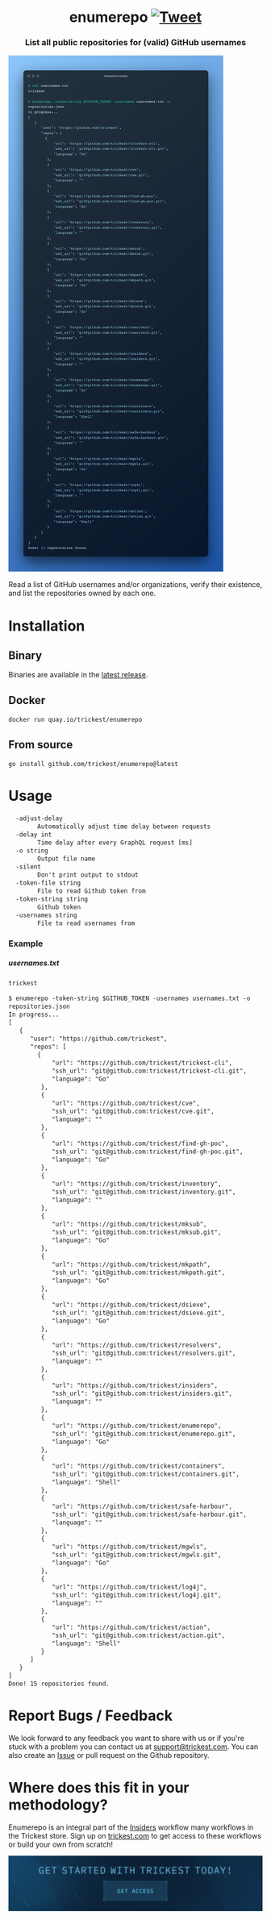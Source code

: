 <h1 align="center">enumerepo <a href="https://twitter.com/intent/tweet?text=enumerepo%20-%20Read%20a%20list%20of%20GitHub%20usernames%20and%2For%20organizations%2C%20verify%20their%20existence%2C%20and%20list%20the%20repositories%20owned%20by%20each%20one.%20https%3A%2F%2Fgithub.com%2Ftrickest%2Fenumerepo&hashtags=bugbounty,bugbountytips,infosec"><img src="https://img.shields.io/badge/Tweet--lightgrey?logo=twitter&style=social" alt="Tweet" height="20"/></a></h1>
<h3 align="center">List all public repositories for (valid) GitHub usernames</h3>

![enumerepo](enumerepo.png "enumerepo")

Read a list of GitHub usernames and/or organizations, verify their existence, and list the repositories owned by each one. 

# Installation
## Binary
Binaries are available in the [latest release](https://github.com/trickest/enumerepo/releases/latest).

## Docker
```
docker run quay.io/trickest/enumerepo
```

## From source
```
go install github.com/trickest/enumerepo@latest
```

# Usage
```
  -adjust-delay
    	Automatically adjust time delay between requests
  -delay int
    	Time delay after every GraphQL request [ms]
  -o string
    	Output file name
  -silent
    	Don't print output to stdout
  -token-file string
    	File to read Github token from
  -token-string string
    	Github token
  -usernames string
    	File to read usernames from
```

### Example
##### usernames.txt
```
trickest
```

```shell script
$ enumerepo -token-string $GITHUB_TOKEN -usernames usernames.txt -o repositories.json
In progress...
[
   {
      "user": "https://github.com/trickest",
      "repos": [
        {
            "url": "https://github.com/trickest/trickest-cli",
            "ssh_url": "git@github.com:trickest/trickest-cli.git",
            "language": "Go"
         },
         {
            "url": "https://github.com/trickest/cve",
            "ssh_url": "git@github.com:trickest/cve.git",
            "language": ""
         },
         {
            "url": "https://github.com/trickest/find-gh-poc",
            "ssh_url": "git@github.com:trickest/find-gh-poc.git",
            "language": "Go"
         },
         {
            "url": "https://github.com/trickest/inventory",
            "ssh_url": "git@github.com:trickest/inventory.git",
            "language": ""
         },
         {
            "url": "https://github.com/trickest/mksub",
            "ssh_url": "git@github.com:trickest/mksub.git",
            "language": "Go"
         },
         {
            "url": "https://github.com/trickest/mkpath",
            "ssh_url": "git@github.com:trickest/mkpath.git",
            "language": "Go"
         },
         {
            "url": "https://github.com/trickest/dsieve",
            "ssh_url": "git@github.com:trickest/dsieve.git",
            "language": "Go"
         },
         {
            "url": "https://github.com/trickest/resolvers",
            "ssh_url": "git@github.com:trickest/resolvers.git",
            "language": ""
         },
         {
            "url": "https://github.com/trickest/insiders",
            "ssh_url": "git@github.com:trickest/insiders.git",
            "language": ""
         },
         {
            "url": "https://github.com/trickest/enumerepo",
            "ssh_url": "git@github.com:trickest/enumerepo.git",
            "language": "Go"
         },
         {
            "url": "https://github.com/trickest/containers",
            "ssh_url": "git@github.com:trickest/containers.git",
            "language": "Shell"
         },
         {
            "url": "https://github.com/trickest/safe-harbour",
            "ssh_url": "git@github.com:trickest/safe-harbour.git",
            "language": ""
         },
         {
            "url": "https://github.com/trickest/mgwls",
            "ssh_url": "git@github.com:trickest/mgwls.git",
            "language": "Go"
         },
         {
            "url": "https://github.com/trickest/log4j",
            "ssh_url": "git@github.com:trickest/log4j.git",
            "language": ""
         },
         {
            "url": "https://github.com/trickest/action",
            "ssh_url": "git@github.com:trickest/action.git",
            "language": "Shell"
         }
      ]
   }
]
Done! 15 repositories found.
```

# Report Bugs / Feedback
We look forward to any feedback you want to share with us or if you're stuck with a problem you can contact us at [support@trickest.com](mailto:support@trickest.com). You can also create an [Issue](https://github.com/trickest/enumerepo/issues/new) or pull request on the Github repository.

# Where does this fit in your methodology?
Enumerepo is an integral part of the [Insiders](https://github.com/trickest/insiders) workflow many workflows in the Trickest store. Sign up on [trickest.com](https://trickest.com) to get access to these workflows or build your own from scratch!

[<img src="./banner.png" />](https://trickest-access.paperform.co/)
